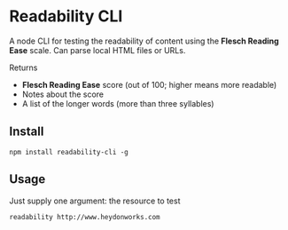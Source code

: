 # Readability CLI

A node CLI for testing the readability of content using the **Flesch Reading Ease** scale. Can parse local HTML files or URLs.

Returns

* **Flesch Reading Ease** score (out of 100; higher means more readable)
* Notes about the score
* A list of the longer words (more than three syllables)

## Install

```
npm install readability-cli -g
```

## Usage

Just supply one argument: the resource to test

```
readability http://www.heydonworks.com
```

